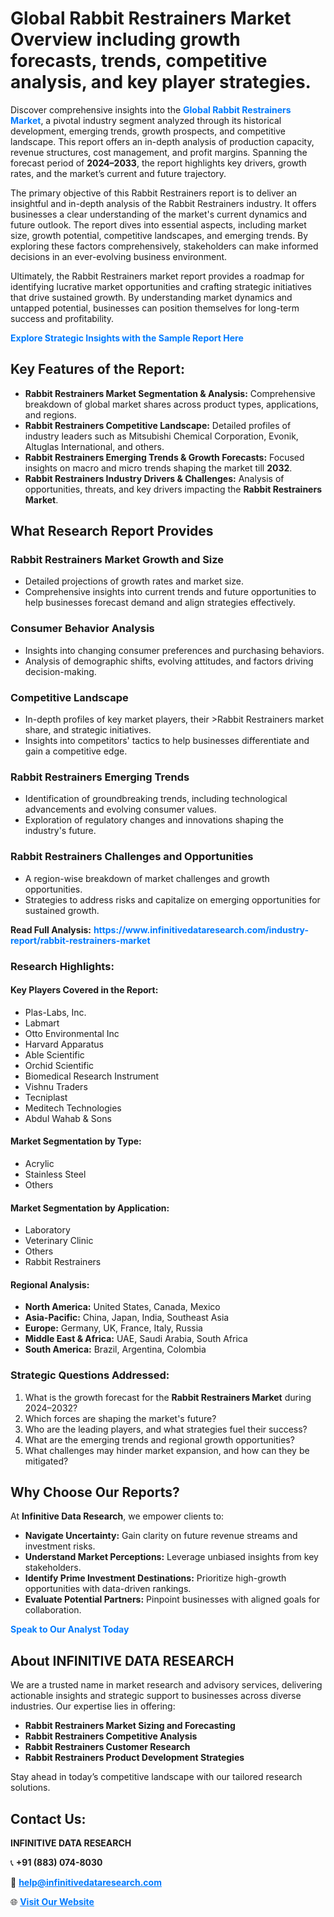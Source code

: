 <h1>Global Rabbit Restrainers Market Overview including growth forecasts, trends, competitive analysis, and key player strategies.</h1>
<p>
Discover comprehensive insights into the 
<a href="https://www.infinitivedataresearch.com/industry-report/rabbit-restrainers-market" rel="dofollow" style="color: #007BFF; text-decoration: none;"><strong>Global Rabbit Restrainers Market</strong></a>, a pivotal industry segment analyzed through its historical development, emerging trends, growth prospects, and competitive landscape. This report offers an in-depth analysis of production capacity, revenue structures, cost management, and profit margins. Spanning the forecast period of <strong>2024–2033</strong>, the report highlights key drivers, growth rates, and the market’s current and future trajectory.
</p>
<p>
The primary objective of this Rabbit Restrainers report is to deliver an insightful and in-depth analysis of the Rabbit Restrainers industry. It offers businesses a clear understanding of the market's current dynamics and future outlook. The report dives into essential aspects, including market size, growth potential, competitive landscapes, and emerging trends. By exploring these factors comprehensively, stakeholders can make informed decisions in an ever-evolving business environment.
</p>
<p>
Ultimately, the Rabbit Restrainers market report provides a roadmap for identifying lucrative market opportunities and crafting strategic initiatives that drive sustained growth. By understanding market dynamics and untapped potential, businesses can position themselves for long-term success and profitability.
</p>
<p>
<a href="https://www.infinitivedataresearch.com/request-sample/reportId=102611" style="color: #007BFF; text-decoration: none;"><strong>Explore Strategic Insights with the Sample Report Here</strong></a>
</p>

<h2>Key Features of the Report:</h2>
<ul>
<li><strong>Rabbit Restrainers Market Segmentation & Analysis:</strong> Comprehensive breakdown of global market shares across product types, applications, and regions.</li>
<li><strong>Rabbit Restrainers Competitive Landscape:</strong> Detailed profiles of industry leaders such as Mitsubishi Chemical Corporation, Evonik, Altuglas International, and others.</li>
<li><strong>Rabbit Restrainers Emerging Trends & Growth Forecasts:</strong> Focused insights on macro and micro trends shaping the market till <strong>2032</strong>.</li>
<li><strong>Rabbit Restrainers Industry Drivers & Challenges:</strong> Analysis of opportunities, threats, and key drivers impacting the <strong>Rabbit Restrainers Market</strong>.</li>
</ul>

<h2>What Research Report Provides</h2>
<h3>Rabbit Restrainers Market Growth and Size</h3>
<ul>
<li>Detailed projections of growth rates and market size.</li>
<li>Comprehensive insights into current trends and future opportunities to help businesses forecast demand and align strategies effectively.</li>
</ul>

<h3>Consumer Behavior Analysis</h3>
<ul>
<li>Insights into changing consumer preferences and purchasing behaviors.</li>
<li>Analysis of demographic shifts, evolving attitudes, and factors driving decision-making.</li>
</ul>

<h3>Competitive Landscape</h3>
<ul>
<li>In-depth profiles of key market players, their >Rabbit Restrainers market share, and strategic initiatives.</li>
<li>Insights into competitors' tactics to help businesses differentiate and gain a competitive edge.</li>
</ul>

<h3>Rabbit Restrainers Emerging Trends</h3>
<ul>
<li>Identification of groundbreaking trends, including technological advancements and evolving consumer values.</li>
<li>Exploration of regulatory changes and innovations shaping the industry's future.</li>
</ul>

<h3>Rabbit Restrainers Challenges and Opportunities</h3>
<ul>
<li>A region-wise breakdown of market challenges and growth opportunities.</li>
<li>Strategies to address risks and capitalize on emerging opportunities for sustained growth.</li>
</ul>
<p><strong>Read Full Analysis:</strong> <a href="https://www.infinitivedataresearch.com/industry-report/rabbit-restrainers-market" rel="dofollow" style="color: #007BFF; text-decoration: none;"><strong>https://www.infinitivedataresearch.com/industry-report/rabbit-restrainers-market</strong></a></p>
<h3>Research Highlights:</h3>
<h4>Key Players Covered in the Report:</h4>
<ul><li>Plas-Labs, Inc.</li><li>Labmart</li><li>Otto Environmental Inc</li><li>Harvard Apparatus</li><li>Able Scientific</li><li>Orchid Scientific</li><li>Biomedical Research Instrument</li><li>Vishnu Traders</li><li>Tecniplast</li><li>Meditech Technologies</li><li>Abdul Wahab &amp; Sons</li></ul>
<h4>Market Segmentation by Type:</h4>
<ul><li>Acrylic</li><li>Stainless Steel</li><li>Others</li></ul>
<h4>Market Segmentation by Application:</h4>
<ul><li>Laboratory</li><li>Veterinary Clinic</li><li>Others</li><li>Rabbit Restrainers</li></ul>

<h4>Regional Analysis:</h4>
<ul>
<li><strong>North America:</strong> United States, Canada, Mexico</li>
<li><strong>Asia-Pacific:</strong> China, Japan, India, Southeast Asia</li>
<li><strong>Europe:</strong> Germany, UK, France, Italy, Russia</li>
<li><strong>Middle East & Africa:</strong> UAE, Saudi Arabia, South Africa</li>
<li><strong>South America:</strong> Brazil, Argentina, Colombia</li>
</ul>

<h3>Strategic Questions Addressed:</h3>
<ol>
<li>What is the growth forecast for the <strong>Rabbit Restrainers Market</strong> during 2024–2032?</li>
<li>Which forces are shaping the market's future?</li>
<li>Who are the leading players, and what strategies fuel their success?</li>
<li>What are the emerging trends and regional growth opportunities?</li>
<li>What challenges may hinder market expansion, and how can they be mitigated?</li>
</ol>

<h2>Why Choose Our Reports?</h2>
<p>At <strong>Infinitive Data Research</strong>, we empower clients to:</p>
<ul>
<li><strong>Navigate Uncertainty:</strong> Gain clarity on future revenue streams and investment risks.</li>
<li><strong>Understand Market Perceptions:</strong> Leverage unbiased insights from key stakeholders.</li>
<li><strong>Identify Prime Investment Destinations:</strong> Prioritize high-growth opportunities with data-driven rankings.</li>
<li><strong>Evaluate Potential Partners:</strong> Pinpoint businesses with aligned goals for collaboration.</li>
</ul>
<p><a href="https://www.infinitivedataresearch.com/industry-report/rabbit-restrainers-market" rel="dofollow" style="color: #007BFF; text-decoration: none;"><strong>Speak to Our Analyst Today</strong></a></p>

<h2>About INFINITIVE DATA RESEARCH</h2>
<p>We are a trusted name in market research and advisory services, delivering actionable insights and strategic support to businesses across diverse industries. Our expertise lies in offering:</p>
<ul>
<li><strong>Rabbit Restrainers Market Sizing and Forecasting</strong></li>
<li><strong>Rabbit Restrainers Competitive Analysis</strong></li>
<li><strong>Rabbit Restrainers Customer Research</strong></li>
<li><strong>Rabbit Restrainers Product Development Strategies</strong></li>
</ul>
<p>Stay ahead in today’s competitive landscape with our tailored research solutions.</p>

<h2>Contact Us:</h2>
<p><strong>INFINITIVE DATA RESEARCH</strong></p>
<p>📞 <strong>+91 (883) 074-8030</strong></p>
<p>📧 <strong><a href="mailto:help@infinitivedataresearch.com" style="color: #007BFF;">help@infinitivedataresearch.com</a></strong></p>
<p>🌐 <strong><a href="https://www.infinitivedataresearch.com" rel="dofollow" style="color: #007BFF;">Visit Our Website</a></strong></p>